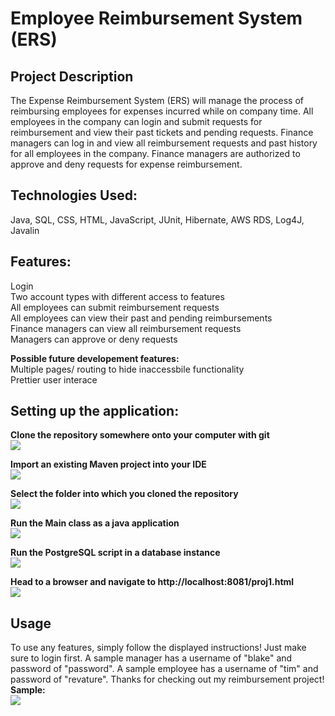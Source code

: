 # Employee Reimbursement System (ERS)

## Project Description
The Expense Reimbursement System (ERS) will manage the process of reimbursing employees for expenses incurred while on company time. All employees in the company can login and submit requests for reimbursement and view their past tickets and pending requests. Finance managers can log in and view all reimbursement requests and past history for all employees in the company. Finance managers are authorized to approve and deny requests for expense reimbursement.

## Technologies Used:  
  Java, 
  SQL, 
  CSS, 
  HTML, 
  JavaScript, 
  JUnit, 
  Hibernate, 
  AWS RDS, 
  Log4J, 
  Javalin

## Features:  
  Login  
  Two account types with different access to features  
  All employees can submit reimbursement requests  
  All employees can view their past and pending reimbursements  
  Finance managers can view all reimbursement requests  
  Managers can approve or deny requests  

**Possible future developement features:**  
Multiple pages/ routing to hide inaccessbile functionality  
Prettier user interace

## Setting up the application:

**Clone the repository somewhere onto your computer with git**  
![](./imgs/cloning.JPG)

**Import an existing Maven project into your IDE**  
![](./imgs/importing.JPG)

**Select the folder into which you cloned the repository**  
![](./imgs/selecting.JPG)

**Run the Main class as a java application**  
![](./imgs/running.png)

**Run the PostgreSQL script in a database instance**  
![](./imgs/database.png)

**Head to a browser and navigate to http://localhost:8081/proj1.html**  
![](./imgs/navigating.png)

## Usage

To use any features, simply follow the displayed instructions! Just make sure to login first. A sample manager has a username of "blake" and password of "password". A sample employee has a username of "tim" and password of "revature". Thanks for checking out my reimbursement project!  
**Sample:**  
![](./imgs/usage.png)
